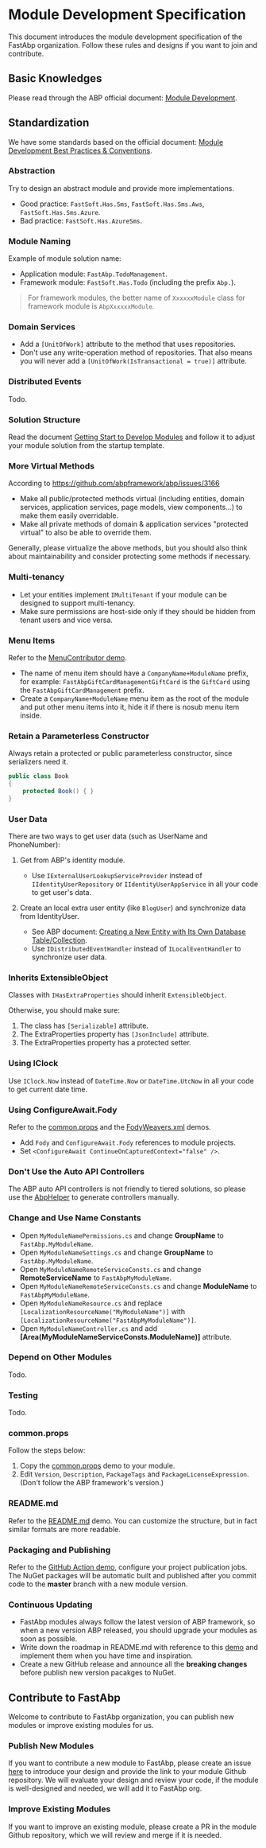 # Module Development Specification

This document introduces the module development specification of the FastAbp organization. Follow these rules and designs if you want to join and contribute.

## Basic Knowledges

Please read through the ABP official document: [Module Development](https://docs.abp.io/en/abp/latest/Module-Development-Basics).

## Standardization

We have some standards based on the official document: [Module Development Best Practices & Conventions](https://docs.abp.io/en/abp/latest/Best-Practices/Index).

### Abstraction

Try to design an abstract module and provide more implementations.
* Good practice: `FastSoft.Has.Sms`, `FastSoft.Has.Sms.Aws`, `FastSoft.Has.Sms.Azure`.
* Bad practice: `FastSoft.Has.AzureSms`.

### Module Naming

Example of module solution name:
* Application module: `FastAbp.TodoManagement`.
* Framework module: `FastSoft.Has.Todo` (including the prefix `Abp.`).
> For framework modules, the better name of `XxxxxxModule` class for framework module is `AbpXxxxxxModule`.

### Domain Services

* Add a `[UnitOfWork]` attribute to the method that uses repositories.
* Don't use any write-operation method of repositories. That also means you will never add a `[UnitOfWork(IsTransactional = true)]` attribute.

### Distributed Events

Todo.

### Solution Structure

Read the document [Getting Start to Develop Modules](https://github.com/FastAbp/FastAbpGuide/blob/master/docs/Getting-Start-to-Develop-Modules.md) and follow it to adjust your module solution from the startup template.

### More Virtual Methods

According to https://github.com/abpframework/abp/issues/3166

* Make all public/protected methods virtual (including entities, domain services, application services, page models, view components...) to make them easily overridable.
* Make all private methods of domain & application services "protected virtual" to also be able to override them.

Generally, please virtualize the above methods, but you should also think about maintainability and consider protecting some methods if necessary.

### Multi-tenancy

* Let your entities implement `IMultiTenant` if your module can be designed to support multi-tenancy.
* Make sure permissions are host-side only if they should be hidden from tenant users and vice versa.

### Menu Items

Refer to the [MenuContributor demo](https://github.com/FastAbp/GiftCardManagement/blob/master/src/FastAbp.GiftCardManagement.Web/GiftCardManagementMenuContributor.cs).

* The name of menu item should have a `CompanyName+ModuleName` prefix, for example: `FastAbpGiftCardManagementGiftCard` is the `GiftCard` using the `FastAbpGiftCardManagement` prefix.
* Create a `CompanyName+ModuleName` menu item as the root of the module and put other menu items into it, hide it if there is nosub menu item inside.

### Retain a Parameterless Constructor

Always retain a protected or public parameterless constructor, since serializers need it.

```c#
public class Book
{
    protected Book() { }
}
```

### User Data

There are two ways to get user data (such as UserName and PhoneNumber):

1. Get from ABP's identity module.

    * Use `IExternalUserLookupServiceProvider` instead of `IIdentityUserRepository` or `IIdentityUserAppService` in all your code to get user's data.

2. Create an local extra user entity (like `BlogUser`) and synchronize data from IdentityUser.

    * See ABP document: [Creating a New Entity with Its Own Database Table/Collection](https://docs.abp.io/en/abp/latest/Customizing-Application-Modules-Extending-Entities#creating-a-new-entity-with-its-own-database-table-collection).
    * Use `IDistributedEventHandler` instead of `ILocalEventHandler` to synchronize user data.

### Inherits ExtensibleObject

Classes with `IHasExtraProperties` should inherit `ExtensibleObject`.

Otherwise, you should make sure:
   1. The class has `[Serializable]` attribute.
   2. The ExtraProperties property has `[JsonInclude]` attribute.
   3. The ExtraProperties property has a protected setter.

### Using IClock

Use `IClock.Now` instead of `DateTime.Now` or `DateTime.UtcNow` in all your code to get current date time.

### Using ConfigureAwait.Fody

Refer to the [common.props](https://github.com/FastAbp/PrivateMessaging/blob/master/common.props) and the [FodyWeavers.xml](https://github.com/FastAbp/PrivateMessaging/blob/master/src/FastAbp.PrivateMessaging.Domain/FodyWeavers.xml) demos.

* Add `Fody` and `ConfigureAwait.Fody` references to module projects.
* Set `<ConfigureAwait ContinueOnCapturedContext="false" />`.

### Don't Use the Auto API Controllers

The ABP auto API controllers is not friendly to tiered solutions, so please use the [AbpHelper](https://github.com/FastAbp/AbpHelper.GUI/blob/master/doc/AbpHelper-CLI/Generate-Controller-Code/Usage.md) to generate controllers manually.

### Change and Use Name Constants

* Open `MyModuleNamePermissions.cs` and change **GroupName** to `FastAbp.MyModuleName`.
* Open `MyModuleNameSettings.cs` and change **GroupName** to `FastAbp.MyModuleName`.
* Open `MyModuleNameRemoteServiceConsts.cs` and change **RemoteServiceName** to `FastAbpMyModuleName`.
* Open `MyModuleNameRemoteServiceConsts.cs` and change **ModuleName** to `FastAbpMyModuleName`.
* Open `MyModuleNameResource.cs` and replace `[LocalizationResourceName("MyModuleName")]` with `[LocalizationResourceName("FastAbpMyModuleName")]`.
* Open `MyModuleNameController.cs` and add **[Area(MyModuleNameServiceConsts.ModuleName)]** attribute.

### Depend on Other Modules

Todo.

### Testing

Todo.

### common.props

Follow the steps below:
1. Copy the [common.props](https://github.com/FastAbp/FileManagement/blob/master/common.props) demo to your module.
1. Edit `Version`, `Description`, `PackageTags` and `PackageLicenseExpression`. (Don't follow the ABP framework's version.)

### README.md

Refer to the [README.md](https://github.com/FastAbp/FileManagement/blob/master/README.md) demo. You can customize the structure, but in fact similar formats are more readable.

### Packaging and Publishing

Refer to the [GitHub Action demo](https://github.com/FastAbp/FileManagement/tree/master/.github/workflows/publish.yml), configure your project publication jobs. The NuGet packages will be automatic built and published after you commit code to the **master** branch with a new module version.

### Continuous Updating

* FastAbp modules always follow the latest version of ABP framework, so when a new version ABP released, you should upgrade your modules as soon as possible.
* Write down the roadmap in README.md with reference to this [demo](https://github.com/FastAbp/FileManagement/blob/master/docs/README.md#road-map) and implement them when you have time and inspiration.
* Create a new GitHub release and announce all the **breaking changes** before publish new version pacakges to NuGet.

## Contribute to FastAbp

Welcome to contribute to FastAbp organization, you can publish new modules or improve existing modules for us.

### Publish New Modules

If you want to contribute a new module to FastAbp, please create an issue [here](https://github.com/FastAbp/FastAbpGuide/issues) to introduce your design and provide the link to your module Github repository. We will evaluate your design and review your code, if the module is well-designed and needed, we will add it to FastAbp org.

### Improve Existing Modules

If you want to improve an existing module, please create a PR in the module Github repository, which we will review and merge if it is needed.
